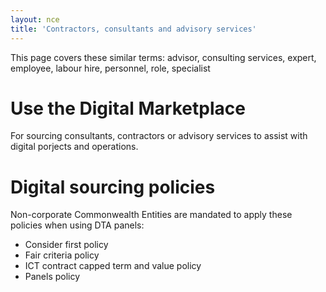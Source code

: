 ```yaml
---
layout: nce
title: 'Contractors, consultants and advisory services'
---
```


This page covers these similar terms:
advisor, consulting services, expert, employee, labour hire, personnel, role, specialist

# Use the Digital Marketplace

For sourcing consultants, contractors or advisory services to assist with digital porjects and operations.

# Digital sourcing policies

Non-corporate Commonwealth Entities are mandated to apply these policies when using DTA panels:
* Consider first policy
* Fair criteria policy
* ICT contract capped term and value policy
* Panels policy
